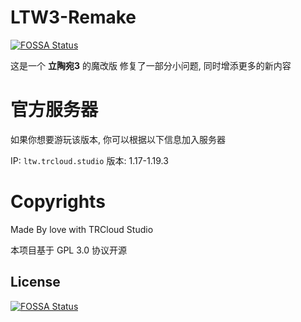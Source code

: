 # LTW3-Remake
[![FOSSA Status](https://app.fossa.com/api/projects/git%2Bgithub.com%2FXiaomckedou233%2FLTW3-Remake.svg?type=shield)](https://app.fossa.com/projects/git%2Bgithub.com%2FXiaomckedou233%2FLTW3-Remake?ref=badge_shield)


这是一个 **立陶宛3** 的魔改版
修复了一部分小问题, 同时增添更多的新内容

# 官方服务器

如果你想要游玩该版本, 你可以根据以下信息加入服务器

IP: `ltw.trcloud.studio`
版本: 1.17-1.19.3

# Copyrights

Made By love with TRCloud Studio

本项目基于 GPL 3.0 协议开源


## License
[![FOSSA Status](https://app.fossa.com/api/projects/git%2Bgithub.com%2FXiaomckedou233%2FLTW3-Remake.svg?type=large)](https://app.fossa.com/projects/git%2Bgithub.com%2FXiaomckedou233%2FLTW3-Remake?ref=badge_large)